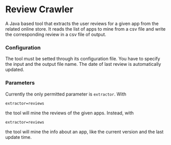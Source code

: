 # Review Crawler

A Java based tool that extracts the user reviews for a given app from the related online store. It reads the list of apps to mine from a csv file and write the corresponding review in a csv file of output.

### Configuration

The tool must be setted through its configuration file. You have to specify the input and the output file name. The date of last review is automatically updated.

### Parameters

Currently the only permitted parameter is `extractor`. With 

```
extractor=reviews
```

the tool will mine the reviews of the given apps. Instead, with

```
extractor=reviews
```

the tool will mine the info about an app, like the current version and the last update time.
